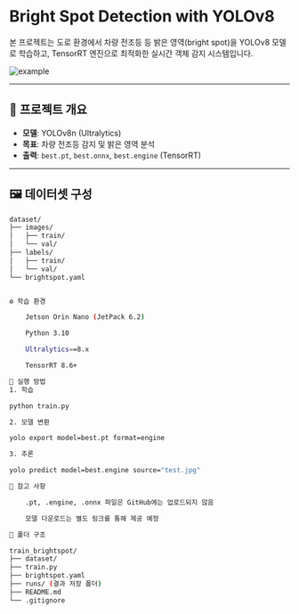 # Bright Spot Detection with YOLOv8

본 프로젝트는 도로 환경에서 차량 전조등 등 밝은 영역(bright spot)을 YOLOv8 모델로 학습하고, TensorRT 엔진으로 최적화한 실시간 객체 감지 시스템입니다.

![example](https://user-images.githubusercontent.com/your-screenshot-path.jpg) <!-- 예시 이미지 또는 삭제 -->

---

## 📌 프로젝트 개요

- **모델**: YOLOv8n (Ultralytics)
- **목표**: 차량 전조등 감지 및 밝은 영역 분석
- **출력**: `best.pt`, `best.onnx`, `best.engine` (TensorRT)

---

## 🖼️ 데이터셋 구성

```bash
dataset/
├── images/
│   ├── train/
│   └── val/
├── labels/
│   ├── train/
│   └── val/
└── brightspot.yaml


⚙️ 학습 환경

    Jetson Orin Nano (JetPack 6.2)

    Python 3.10

    Ultralytics==8.x

    TensorRT 8.6+

🚀 실행 방법
1. 학습

python train.py

2. 모델 변환

yolo export model=best.pt format=engine

3. 추론

yolo predict model=best.engine source="test.jpg"

🧾 참고 사항

    .pt, .engine, .onnx 파일은 GitHub에는 업로드되지 않음

    모델 다운로드는 별도 링크를 통해 제공 예정

📁 폴더 구조

train_brightspot/
├── dataset/
├── train.py
├── brightspot.yaml
├── runs/ (결과 저장 폴더)
├── README.md
└── .gitignore

